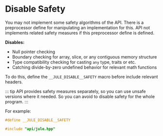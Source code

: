 # Disable Safety

You may not implement some safety algorithms of the API. There is a preprocessor define for manipulating an implementation for this. API not implements related safety measures if this preprocessor define is defined.

**Disables:**
- Null pointer checking
- Boundary checking for array, slice, or any contiguous memory structure
- Type compatibility checking for casting `any` type, traits or etc.
- Catching divide-by-zero undefined behavior for relevant math functions

To do this, define the `__JULE_DISABLE__SAFETY` macro before include relevant headers.

::: tip
API provides safety measures separately, so you can use unsafe versions where it needed.
So you can avoid to disable safety for the whole program.
:::

For example:
```cpp
#define __JULE_DISABLE__SAFETY

#include "api/jule.hpp"
```

